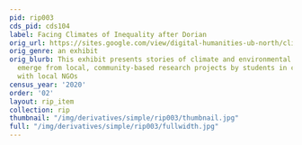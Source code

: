 ```yaml
---
pid: rip003
cds_pid: cds104
label: Facing Climates of Inequality after Dorian
orig_url: https://sites.google.com/view/digital-humanities-ub-north/climates-of-inequality-grand-bahama
orig_genre: an exhibit
orig_blurb: This exhibit presents stories of climate and environmental justice that
  emerge from local, community-based research projects by students in collaboration
  with local NGOs
census_year: '2020'
order: '02'
layout: rip_item
collection: rip
thumbnail: "/img/derivatives/simple/rip003/thumbnail.jpg"
full: "/img/derivatives/simple/rip003/fullwidth.jpg"
---
```

